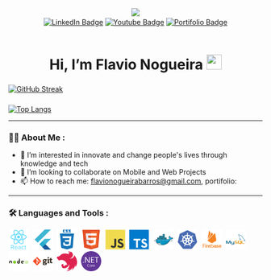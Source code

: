 
<div id="header" align="center">
  <img src="https://media.giphy.com/media/jdPMeyv9rn0hZHh8n9/giphy.gif" width="200"/>
  <div id="badges">
    <a href="https://www.linkedin.com/in/flavio-nogueira-2a64934b/"><img src="https://img.shields.io/badge/LinkedIn-blue?style=for-the-badge&logo=linkedin&logoColor=white" alt="LinkedIn Badge"/></a>
    <a href="https://www.youtube.com/user/FlavioHeartnet"><img src="https://img.shields.io/badge/YouTube-red?style=for-the-badge&logo=youtube&logoColor=white" alt="Youtube Badge"/></a>
    <a href="http://bit.ly/MyPortifolioFlavio"><img src="https://img.shields.io/badge/-Portifolio-lightgrey?style=for-the-badge&logoColor=white" alt="Portifolio Badge"/></a>
  </div>
  <img src="https://komarev.com/ghpvc/?username=flavioheartnet&style=flat-square&color=blue" alt=""/>
  <h1>
    Hi, I’m Flavio Nogueira
    <img src="https://media.giphy.com/media/hvRJCLFzcasrR4ia7z/giphy.gif" width="30px" height="30px"/>
  </h1>
</div>

### 
[![GitHub Streak](http://github-readme-streak-stats.herokuapp.com?user=FlavioHeartnet&theme=vue-dark)](https://git.io/streak-stats)
###
[![Top Langs](https://github-readme-stats.vercel.app/api/top-langs/?username=flavioheartnet&layout=compact&theme=vue-dark)](https://github.com/anuraghazra/github-readme-stats)

---

### :man_technologist: About Me :

- 👀 I’m interested in innovate and change people's lives through knowledge and tech
- 💞️ I’m looking to collaborate on Mobile and Web Projects
- 📫 How to reach me: flavionogueirabarros@gmail.com, portifolio: 

---

### :hammer_and_wrench: Languages and Tools :
<div>
  <img src="https://github.com/devicons/devicon/blob/master/icons/react/react-original-wordmark.svg" title="React" alt="React" width="40" height="40"/>&nbsp;
  <img src="https://github.com/devicons/devicon/blob/master/icons/flutter/flutter-original.svg" title="Flutter" alt="Flutter" width="40" height="40"/>&nbsp;
  <img src="https://github.com/devicons/devicon/blob/master/icons/css3/css3-plain-wordmark.svg"  title="CSS3" alt="CSS" width="40" height="40"/>&nbsp;
  <img src="https://github.com/devicons/devicon/blob/master/icons/html5/html5-original.svg" title="HTML5" alt="HTML" width="40" height="40"/>&nbsp;
  <img src="https://github.com/devicons/devicon/blob/master/icons/javascript/javascript-original.svg" title="JavaScript" alt="JavaScript" width="40" height="40"/>&nbsp;
  <img src="https://github.com/devicons/devicon/blob/master/icons/typescript/typescript-original.svg" title="TypeScript" alt="JavaScript" width="40" height="40"/>&nbsp;
  <img src="https://github.com/devicons/devicon/blob/master/icons/docker/docker-original.svg" title="Docker" alt="JavaScript" width="40" height="40"/>&nbsp;
  <img src="https://github.com/devicons/devicon/blob/master/icons/kubernetes/kubernetes-plain.svg" title="Kubernetes" alt="JavaScript" width="40" height="40"/>&nbsp;
  <img src="https://github.com/devicons/devicon/blob/master/icons/firebase/firebase-plain-wordmark.svg" title="Firebase" alt="Firebase" width="40" height="40"/>&nbsp;
  <img src="https://github.com/devicons/devicon/blob/master/icons/mysql/mysql-original-wordmark.svg" title="MySQL"  alt="MySQL" width="40" height="40"/>&nbsp;
  <img src="https://github.com/devicons/devicon/blob/master/icons/nodejs/nodejs-original-wordmark.svg" title="NodeJS" alt="NodeJS" width="40" height="40"/>&nbsp;
  <img src="https://github.com/devicons/devicon/blob/master/icons/git/git-original-wordmark.svg" title="Git" **alt="Git" width="40" height="40"/>&nbsp;
  <img src="https://github.com/devicons/devicon/blob/master/icons/nestjs/nestjs-plain.svg" title="Git" **alt="NestJS" width="40" height="40"/>&nbsp;
  <img src="https://github.com/devicons/devicon/blob/master/icons/dotnetcore/dotnetcore-original.svg" title="DotNet" **alt="Git" width="40" height="40"/>&nbsp;
  
  
</div>
<!---
FlavioHeartnet/FlavioHeartnet is a ✨ special ✨ repository because its `README.md` (this file) appears on your GitHub profile.
You can click the Preview link to take a look at your changes.
--->
